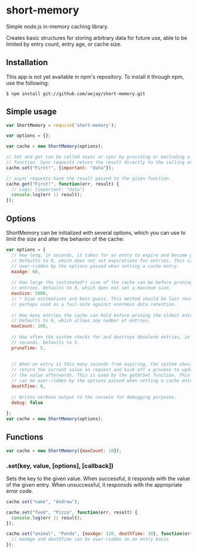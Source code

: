 short-memory
============

Simple node.js in-memory caching library.

Creates basic structures for storing arbitrary data for future use, able to be
limited by entry count, entry age, or cache size.

## Installation

This app is not yet available in npm's repository. To install it through npm, use 
the following:

    $ npm install git://github.com/aejay/short-memory.git

## Simple usage
```js
var ShortMemory = require('short-memory');

var options = {};

var cache = new ShortMemory(options);

// Set and get can be called async or sync by providing or excluding a callback
// function. Sync requests return the result directly to the calling expression;
cache.set("First!", {important: "data"});

// async requests have the result passed to the given function.
cache.get("First!", function(err, result) {
  // Logs: {important: "data"}
  console.log(err || result);
});
```

## Options

ShortMemory can be initialized with several options, which you can use to limit 
the size and alter the behavior of the cache:
```js
var options = {
  // How long, in seconds, it takes for an entry to expire and become prunable.
  // Defaults to 0, which does not set expirations for entries. This can be
  // over-ridden by the options passed when setting a cache entry.
  maxAge: 60,
  
  // How large the (estimated*) size of the cache can be before pruning old
  // entries. Defaults to 0, which does not set a maximum size.
  maxSize: 5000,
  // * Size estimations are best-guess. This method should be last resort,
  // perhaps used as a fail-safe against enormous data retention.
  
  // How many entries the cache can hold before pruning the oldest entries.
  // Defaults to 0, which allows any number of entries.
  maxCount: 100,
  
  // How often the system checks for and destroys obsolete entries, in
  // seconds. Defaults to 5.
  pruneTime: 5,
  
  
  // When an entry is this many seconds from expiring, the system should
  // return the current value on request and kick off a process to update
  // the value afterwards. This is used by the getOrSet function. This 
  // can be over-ridden by the options passed when setting a cache entry.
  deathTime: 0,
  
  // Writes verbose output to the console for debugging purposes.
  debug: false
  
};
var cache = new ShortMemory(options);
```

## Functions

```js
var cache = new ShortMemory({maxCount: 10});
```

### .set(key, value, [options], [callback])

Sets the key to the given value. When successful, it responds with the
value of the given entry. When unsuccessful, it responsds with the
appropriate error code.

```js
cache.set("name", "Andrew");

cache.set("food", "Pizza", function(err, result) {
  console.log(err || result);
});

cache.set("animal", "Panda", {maxAge: 120, deathTime: 30}, function(err, result) {
  // maxAge and deathTime can be over-ridden on an entry basis
});
```
